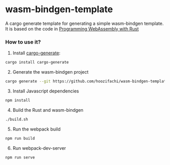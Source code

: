 # wasm-bindgen-template

A cargo generate template for generating a simple wasm-bindgen template.
It is based on the code in [Programming WebAssembly with Rust](https://www.pragprog.com/titles/khrust/programming-webassembly-with-rust/)

### How to use it?

1. Install [cargo-generate](https://github.com/ashleygwilliams/cargo-generate):

```bash
cargo install cargo-generate
```

2. Generate the wasm-bindgen project

```bash
cargo generate --git https://github.com/hoozifachi/wasm-bindgen-template --name yourprojectname
```

3. Install Javascript dependencies

```bash
npm install
```

4. Build the Rust and wasm-bindgen

```bash
./build.sh
```

5. Run the webpack build

```bash
npm run build
```

6. Run webpack-dev-server

```bash
npm run serve
```
